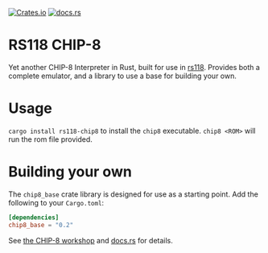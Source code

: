 [![Crates.io](https://img.shields.io/crates/d/rs118-chip8?style=flat-square)](https://crates.io/crates/rs118-chip8)
[![docs.rs](https://img.shields.io/docsrs/chip8_base/latest?style=flat-square)](https://docs.rs/chip8_base/latest/chip8_base/)
# RS118 CHIP-8

Yet another CHIP-8 Interpreter in Rust, built for use in [rs118](https://rs118.uwcs.co.uk). Provides both a complete emulator, and a library to use a base for building your own.

# Usage

`cargo install rs118-chip8` to install the `chip8` executable. `chip8 <ROM>` will run the rom file provided.

# Building your own

The `chip8_base` crate library is designed for use as a starting point. Add the following to your `Cargo.toml`:

```toml
[dependencies]
chip8_base = "0.2"
```

See [the CHIP-8 workshop](https://rs118.uwcs.co.uk/chip8.html) and [docs.rs](https://docs.rs/rs118-chip8/latest/chip8_base/) for details.

